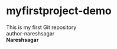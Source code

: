 # myfirstproject-demo
This is my first Git repository
<br>
author-nareshsagar
<br>
<strong>Nareshsagar</strong>
